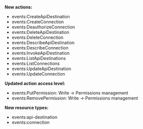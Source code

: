 **New actions:**

- events:CreateApiDestination
- events:CreateConnection
- events:DeauthorizeConnection
- events:DeleteApiDestination
- events:DeleteConnection
- events:DescribeApiDestination
- events:DescribeConnection
- events:InvokeApiDestination
- events:ListApiDestinations
- events:ListConnections
- events:UpdateApiDestination
- events:UpdateConnection

**Updated action access level:**

- events:PutPermission: Write -> Permissions management
- events:RemovePermission: Write -> Permissions management

**New resource types:**

- events:api-destination
- events:connection
